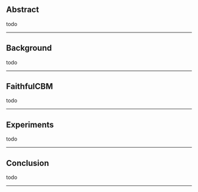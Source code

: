 ## Abstract
todo
* * *
## Background
todo
* * *
## FaithfulCBM
todo
* * *
## Experiments
todo
* * *
## Conclusion
todo
* * *



